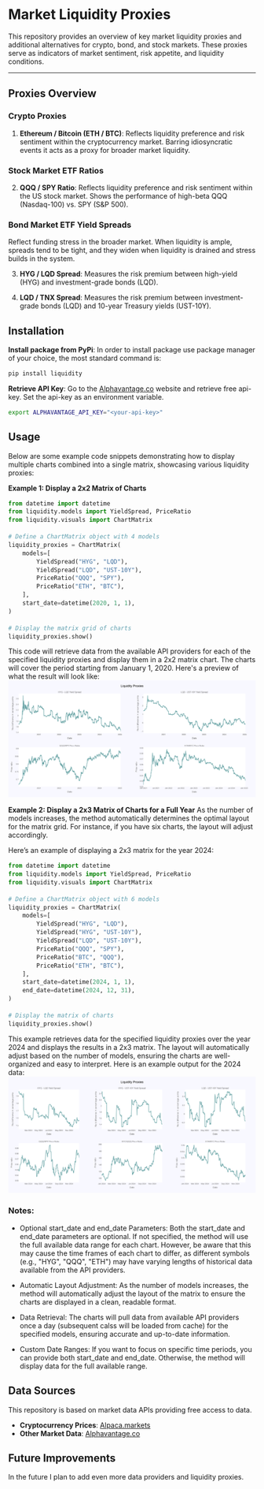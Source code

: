 # Market Liquidity Proxies

This repository provides an overview of key market liquidity proxies and additional alternatives for crypto, bond, and stock markets. These proxies serve as indicators of market sentiment, risk appetite, and liquidity conditions.

---

## Proxies Overview

### Crypto Proxies

1. **Ethereum / Bitcoin (ETH / BTC)**:
Reflects liquidity preference and risk sentiment within the cryptocurrency market. Barring idiosyncratic events it acts as a proxy for broader market liquidity.

### Stock Market ETF Ratios
2. **QQQ / SPY Ratio**:
Reflects liquidity preference and risk sentiment within the US stock market. Shows the performance of high-beta QQQ (Nasdaq-100) vs. SPY (S&P 500).

### Bond Market ETF Yield Spreads
Reflect funding stress in the broader market. When liquidity is ample, spreads tend to be tight, and they widen when liquidity is drained and stress builds in the system.

3. **HYG / LQD Spread**:
Measures the risk premium between high-yield (HYG) and investment-grade bonds (LQD).

4. **LQD / TNX Spread**:
Measures the risk premium between investment-grade bonds (LQD) and 10-year Treasury yields (UST-10Y).


## Installation

**Install package from PyPi**:
In order to install package use package manager of your choice, the most standard command is:
```bash
pip install liquidity
```

**Retrieve API Key**: Go to the [Alphavantage.co](https://www.alphavantage.co/) website and retrieve free api-key. Set the api-key as an environment variable.
```bash
export ALPHAVANTAGE_API_KEY="<your-api-key>"
```

## Usage
Below are some example code snippets demonstrating how to display multiple charts combined into a single matrix, showcasing various liquidity proxies:

**Example 1: Display a 2x2 Matrix of Charts**
```python
from datetime import datetime
from liquidity.models import YieldSpread, PriceRatio
from liquidity.visuals import ChartMatrix

# Define a ChartMatrix object with 4 models
liquidity_proxies = ChartMatrix(
    models=[
        YieldSpread("HYG", "LQD"),
        YieldSpread("LQD", "UST-10Y"),
        PriceRatio("QQQ", "SPY"),
        PriceRatio("ETH", "BTC"),
    ],
    start_date=datetime(2020, 1, 1),
)

# Display the matrix grid of charts
liquidity_proxies.show()
```

This code will retrieve data from the available API providers for each of the specified liquidity proxies and display them in a 2x2 matrix chart. The charts will cover the period starting from January 1, 2020. Here's a preview of what the result will look like:
![Liquidity proxies](examples/matrix-chart-2x2-last-five-years.png)


**Example 2: Display a 2x3 Matrix of Charts for a Full Year**
As the number of models increases, the method automatically determines the optimal layout for the matrix grid. For instance, if you have six charts, the layout will adjust accordingly.

Here’s an example of displaying a 2x3 matrix for the year 2024:
```python
from datetime import datetime
from liquidity.models import YieldSpread, PriceRatio
from liquidity.visuals import ChartMatrix

# Define a ChartMatrix object with 6 models
liquidity_proxies = ChartMatrix(
    models=[
        YieldSpread("HYG", "LQD"),
        YieldSpread("HYG", "UST-10Y"),
        YieldSpread("LQD", "UST-10Y"),
        PriceRatio("QQQ", "SPY"),
        PriceRatio("BTC", "QQQ"),
        PriceRatio("ETH", "BTC"),
    ],
    start_date=datetime(2024, 1, 1),
    end_date=datetime(2024, 12, 31),
)

# Display the matrix of charts
liquidity_proxies.show()
```

This example retrieves data for the specified liquidity proxies over the year 2024 and displays the results in a 2x3 matrix. The layout will automatically adjust based on the number of models, ensuring the charts are well-organized and easy to interpret. Here is an example output for the 2024 data:
![Liquidity proxies](examples/matrix-chart-2x3-2024-year.png)

### Notes:
- Optional start_date and end_date Parameters: Both the start_date and end_date parameters are optional. If not specified, the method will use the full available data range for each chart. However, be aware that this may cause the time frames of each chart to differ, as different symbols (e.g., "HYG", "QQQ", "ETH") may have varying lengths of historical data available from the API providers.

- Automatic Layout Adjustment: As the number of models increases, the method will automatically adjust the layout of the matrix to ensure the charts are displayed in a clean, readable format.

- Data Retrieval: The charts will pull data from available API providers once a day (subsequent calss will be loaded from cache) for the specified models, ensuring accurate and up-to-date information.

- Custom Date Ranges: If you want to focus on specific time periods, you can provide both start_date and end_date. Otherwise, the method will display data for the full available range.

## Data Sources

This repository is based on market data APIs providing free access to data.

- **Cryptocurrency Prices**: [Alpaca.markets](https://alpaca.markets/)
- **Other Market Data**: [Alphavantage.co](https://www.alphavantage.co/)


## Future Improvements
In the future I plan to add even more data providers and liquidity proxies.
